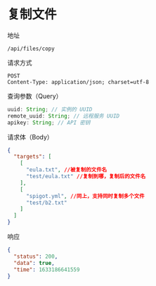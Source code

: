 # 复制文件

地址

```
/api/files/copy
```

请求方式

```
POST
Content-Type: application/json; charset=utf-8
```

查询参数（Query）

```js
uuid: String; // 实例的 UUID
remote_uuid: String; // 远程服务 UUID
apikey: String; // API 密钥
```

请求体（Body）

```json
{
  "targets": [
    [
      "eula.txt", //被复制的文件名
      "test/eula.txt" //复制到哪，复制后的文件名
    ],
    [
      "spigot.yml", //同上，支持同时复制多个文件
      "test/b2.txt"
    ]
  ]
}
```

响应

```json
{
  "status": 200,
  "data": true,
  "time": 1633186641559
}
```
